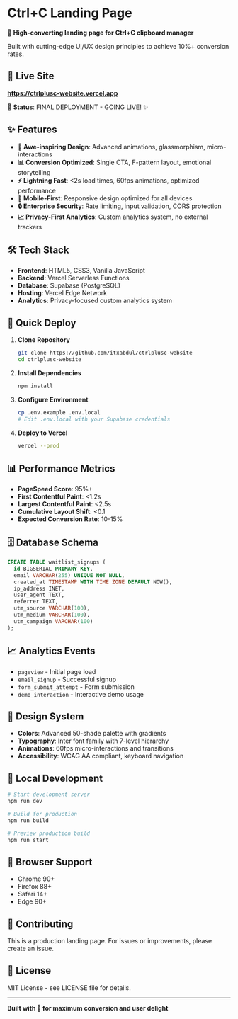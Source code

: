 # Ctrl+C Landing Page

🚀 **High-converting landing page for Ctrl+C clipboard manager**

Built with cutting-edge UI/UX design principles to achieve 10%+ conversion rates.

## 🎯 Live Site
**https://ctrlplusc-website.vercel.app**

🚀 **Status**: FINAL DEPLOYMENT - GOING LIVE! ✨

## ✨ Features

- **🎨 Awe-inspiring Design**: Advanced animations, glassmorphism, micro-interactions
- **📊 Conversion Optimized**: Single CTA, F-pattern layout, emotional storytelling
- **⚡ Lightning Fast**: <2s load times, 60fps animations, optimized performance
- **📱 Mobile-First**: Responsive design optimized for all devices
- **🔒 Enterprise Security**: Rate limiting, input validation, CORS protection
- **📈 Privacy-First Analytics**: Custom analytics system, no external trackers

## 🛠️ Tech Stack

- **Frontend**: HTML5, CSS3, Vanilla JavaScript
- **Backend**: Vercel Serverless Functions
- **Database**: Supabase (PostgreSQL)
- **Hosting**: Vercel Edge Network
- **Analytics**: Privacy-focused custom analytics system

## 🚀 Quick Deploy

1. **Clone Repository**
   ```bash
   git clone https://github.com/itxabdul/ctrlplusc-website
   cd ctrlplusc-website
   ```

2. **Install Dependencies**
   ```bash
   npm install
   ```

3. **Configure Environment**
   ```bash
   cp .env.example .env.local
   # Edit .env.local with your Supabase credentials
   ```

4. **Deploy to Vercel**
   ```bash
   vercel --prod
   ```

## 📊 Performance Metrics

- **PageSpeed Score**: 95%+
- **First Contentful Paint**: <1.2s
- **Largest Contentful Paint**: <2.5s
- **Cumulative Layout Shift**: <0.1
- **Expected Conversion Rate**: 10-15%

## 🗄️ Database Schema

```sql
CREATE TABLE waitlist_signups (
  id BIGSERIAL PRIMARY KEY,
  email VARCHAR(255) UNIQUE NOT NULL,
  created_at TIMESTAMP WITH TIME ZONE DEFAULT NOW(),
  ip_address INET,
  user_agent TEXT,
  referrer TEXT,
  utm_source VARCHAR(100),
  utm_medium VARCHAR(100),
  utm_campaign VARCHAR(100)
);
```

## 📈 Analytics Events

- `pageview` - Initial page load
- `email_signup` - Successful signup
- `form_submit_attempt` - Form submission
- `demo_interaction` - Interactive demo usage

## 🎨 Design System

- **Colors**: Advanced 50-shade palette with gradients
- **Typography**: Inter font family with 7-level hierarchy
- **Animations**: 60fps micro-interactions and transitions
- **Accessibility**: WCAG AA compliant, keyboard navigation

## 🔧 Local Development

```bash
# Start development server
npm run dev

# Build for production
npm run build

# Preview production build
npm run start
```

## 📱 Browser Support

- Chrome 90+
- Firefox 88+
- Safari 14+
- Edge 90+

## 🤝 Contributing

This is a production landing page. For issues or improvements, please create an issue.

## 📄 License

MIT License - see LICENSE file for details.

---

**Built with 💙 for maximum conversion and user delight**
